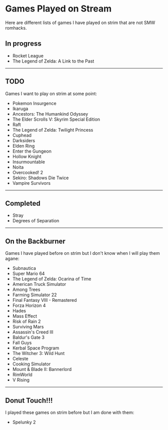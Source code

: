 # Games Played on Stream

Here are different lists of games I have played on strim that are not SMW romhacks.

## In progress

- Rocket League
- The Legend of Zelda: A Link to the Past

---

## TODO

Games I want to play on strim at some point:

- Pokemon Insurgence
- Ikaruga
- Ancestors: The Humankind Odyssey
- The Elder Scrolls V: Skyrim Special Edition
- Raft
- The Legend of Zelda: Twilight Princess
- Cuphead
- Darksiders
- Elden Ring
- Enter the Gungeon
- Hollow Knight
- Insurmountable
- Noita
- Overcooked! 2
- Sekiro: Shadows Die Twice
- Vampire Survivors

---

## Completed

- Stray
- Degrees of Separation

---

## On the Backburner

Games I have played before on strim but I don't know when I will play them agane:

- Subnautica
- Super Mario 64
- The Legend of Zelda: Ocarina of Time
- American Truck Simulator
- Among Trees
- Farming Simulator 22
- Final Fantasy VIII - Remastered
- Forza Horizon 4
- Hades
- Mass Effect
- Risk of Rain 2
- Surviving Mars
- Assassin's Creed III
- Baldur's Gate 3
- Fall Guys
- Kerbal Space Program
- The Witcher 3: Wild Hunt
- Celeste
- Cooking Simulator
- Mount & Blade II: Bannerlord
- RimWorld
- V Rising

---

## Donut Touch!!!

I played these games on strim before but I am done with them:

- Spelunky 2